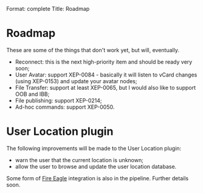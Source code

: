 Format: complete
Title: Roadmap

Roadmap
=======

These are some of the things that don't work yet, but will, eventually.

 * Reconnect: this is the next high-priority item and should be ready
   very soon;
 * User Avatar: support XEP-0084 - basically it will listen to vCard
   changes (using XEP-0153) and update your avatar nodes;
 * File Transfer: support at least XEP-0065, but I would also like to
   support OOB and IBB;
 * File publishing: support XEP-0214;
 * Ad-hoc commands: support XEP-0050.


User Location plugin
====================

The following improvements will be made to the User Location plugin:

 * warn the user that the current location is unknown;
 * allow the user to browse and update the user location database.

Some form of [Fire Eagle](http://fireeagle.yahoo.net/ "Welcome to Fire Eagle!")
integration is also in the pipeline. Further details soon.
